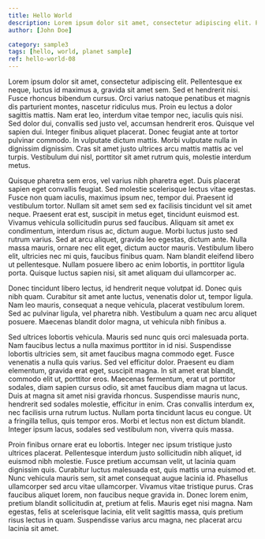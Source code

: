 ```yaml
---
title: Hello World
description: Lorem ipsum dolor sit amet, consectetur adipiscing elit. Pellentesque ex neque, luctus id maximus a, gravida sit amet sem. Sed et hendrerit nisi. Fusce rhoncus bibendum cursus. Orci varius natoque penatibus et magnis dis parturient montes, nascetur ridiculus mus.
author: [John Doe]

category: sample3
tags: [hello, world, planet sample]
ref: hello-world-08
---
```

Lorem ipsum dolor sit amet, consectetur adipiscing elit. Pellentesque ex neque, luctus id maximus a, gravida sit amet sem. Sed et hendrerit nisi. Fusce rhoncus bibendum cursus. Orci varius natoque penatibus et magnis dis parturient montes, nascetur ridiculus mus. Proin eu lectus a dolor sagittis mattis. Nam erat leo, interdum vitae tempor nec, iaculis quis nisi. Sed dolor dui, convallis sed justo vel, accumsan hendrerit eros. Quisque vel sapien dui. Integer finibus aliquet placerat. Donec feugiat ante at tortor pulvinar commodo. In vulputate dictum mattis. Morbi vulputate nulla in dignissim dignissim. Cras sit amet justo ultrices arcu mattis mattis ac vel turpis. Vestibulum dui nisl, porttitor sit amet rutrum quis, molestie interdum metus.

Quisque pharetra sem eros, vel varius nibh pharetra eget. Duis placerat sapien eget convallis feugiat. Sed molestie scelerisque lectus vitae egestas. Fusce non quam iaculis, maximus ipsum nec, tempor dui. Praesent id vestibulum tortor. Nullam sit amet sem sed ex facilisis tincidunt vel sit amet neque. Praesent erat est, suscipit in metus eget, tincidunt euismod est. Vivamus vehicula sollicitudin purus sed faucibus. Aliquam sit amet ex condimentum, interdum risus ac, dictum augue. Morbi luctus justo sed rutrum varius. Sed at arcu aliquet, gravida leo egestas, dictum ante. Nulla massa mauris, ornare nec elit eget, dictum auctor mauris. Vestibulum libero elit, ultricies nec mi quis, faucibus finibus quam. Nam blandit eleifend libero ut pellentesque. Nullam posuere libero ac enim lobortis, in porttitor ligula porta. Quisque luctus sapien nisi, sit amet aliquam dui ullamcorper ac.

Donec tincidunt libero lectus, id hendrerit neque volutpat id. Donec quis nibh quam. Curabitur sit amet ante luctus, venenatis dolor ut, tempor ligula. Nam leo mauris, consequat a neque vehicula, placerat vestibulum lorem. Sed ac pulvinar ligula, vel pharetra nibh. Vestibulum a quam nec arcu aliquet posuere. Maecenas blandit dolor magna, ut vehicula nibh finibus a.

Sed ultrices lobortis vehicula. Mauris sed nunc quis orci malesuada porta. Nam faucibus lectus a nulla maximus porttitor in id nisi. Suspendisse lobortis ultricies sem, sit amet faucibus magna commodo eget. Fusce venenatis a nulla quis varius. Sed vel efficitur dolor. Praesent eu diam elementum, gravida erat eget, suscipit magna. In sit amet erat blandit, commodo elit ut, porttitor eros. Maecenas fermentum, erat ut porttitor sodales, diam sapien cursus odio, sit amet faucibus diam magna ut lacus. Duis at magna sit amet nisi gravida rhoncus. Suspendisse mauris nunc, hendrerit sed sodales molestie, efficitur in enim. Cras convallis interdum ex, nec facilisis urna rutrum luctus. Nullam porta tincidunt lacus eu congue. Ut a fringilla tellus, quis tempor eros. Morbi et lectus non est dictum blandit. Integer ipsum lacus, sodales sed vestibulum non, viverra quis massa.

Proin finibus ornare erat eu lobortis. Integer nec ipsum tristique justo ultrices placerat. Pellentesque interdum justo sollicitudin nibh aliquet, id euismod nibh molestie. Fusce pretium accumsan velit, ut lacinia quam dignissim quis. Curabitur luctus malesuada est, quis mattis urna euismod et. Nunc vehicula mauris sem, sit amet consequat augue lacinia id. Phasellus ullamcorper sed arcu vitae ullamcorper. Vivamus vitae tristique purus. Cras faucibus aliquet lorem, non faucibus neque gravida in. Donec lorem enim, pretium blandit sollicitudin at, pretium at felis. Mauris eget nisi magna. Nam egestas, felis at scelerisque lacinia, elit velit sagittis massa, quis pretium risus lectus in quam. Suspendisse varius arcu magna, nec placerat arcu lacinia sit amet.